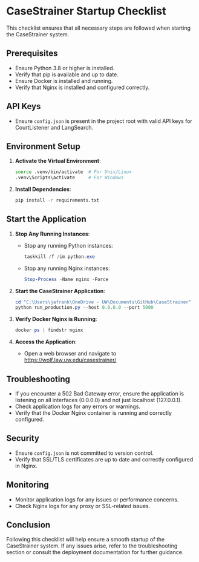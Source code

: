 # CaseStrainer Startup Checklist

This checklist ensures that all necessary steps are followed when starting the CaseStrainer system.

## Prerequisites

- Ensure Python 3.8 or higher is installed.
- Verify that pip is available and up to date.
- Ensure Docker is installed and running.
- Verify that Nginx is installed and configured correctly.

## API Keys

- Ensure `config.json` is present in the project root with valid API keys for CourtListener and LangSearch.

## Environment Setup

1. **Activate the Virtual Environment**:
   ```bash
   source .venv/bin/activate  # For Unix/Linux
   .venv\Scripts\activate     # For Windows
   ```

2. **Install Dependencies**:
   ```bash
   pip install -r requirements.txt
   ```

## Start the Application

1. **Stop Any Running Instances**:
   - Stop any running Python instances:
     ```powershell
     taskkill /f /im python.exe
     ```
   - Stop any running Nginx instances:
     ```powershell
     Stop-Process -Name nginx -Force
     ```

2. **Start the CaseStrainer Application**:
   ```powershell
   cd "C:\Users\jafrank\OneDrive - UW\Documents\GitHub\CaseStrainer"
   python run_production.py --host 0.0.0.0 --port 5000
   ```

3. **Verify Docker Nginx is Running**:
   ```powershell
   docker ps | findstr nginx
   ```

4. **Access the Application**:
   - Open a web browser and navigate to https://wolf.law.uw.edu/casestrainer/

## Troubleshooting

- If you encounter a 502 Bad Gateway error, ensure the application is listening on all interfaces (0.0.0.0) and not just localhost (127.0.0.1).
- Check application logs for any errors or warnings.
- Verify that the Docker Nginx container is running and correctly configured.

## Security

- Ensure `config.json` is not committed to version control.
- Verify that SSL/TLS certificates are up to date and correctly configured in Nginx.

## Monitoring

- Monitor application logs for any issues or performance concerns.
- Check Nginx logs for any proxy or SSL-related issues.

## Conclusion

Following this checklist will help ensure a smooth startup of the CaseStrainer system. If any issues arise, refer to the troubleshooting section or consult the deployment documentation for further guidance. 